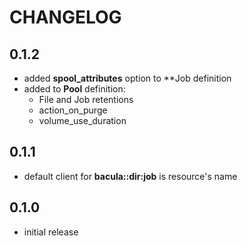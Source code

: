 # CHANGELOG

## 0.1.2

* added **spool_attributes** option to **Job definition
* added to **Pool** definition:
  - File and Job retentions
  - action_on_purge
  - volume_use_duration

## 0.1.1

* default client for **bacula::dir:job** is resource's name

## 0.1.0

* initial release
